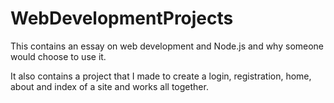 # WebDevelopmentProjects

This contains an essay on web development and Node.js and why someone would choose to use it.

It also contains a project that I made to create a login, registration, home, about and index of a site and works all together.
